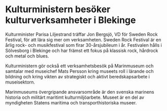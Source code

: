 # Kulturministern besöker kulturverksamheter i Blekinge

Kulturminister Parisa Liljestrand träffar Jon Bergsjö, VD för Sweden Rock Festival, för att lära sig mer om verksamheten. Sweden Rock Festival är en årlig rock- och musikfestival som firar 30-årsjubileum i år. Festivalen hålls i Sölvesborg i Blekinge och har främst ett fokus på klassisk rock, hårdrock och metal och blues.

Kulturministern gör också ett verksamhetsbesök på Marinmuseum och samtalar med museichef Mats Persson kring museets roll i lärande och bildning och kring vikten av strategiskt och aktivt beredskapsarbete i museisektorn.

Marinmuseums övergripande ansvarsområde är den svenska marinens historia och militärt maritimt kulturmiljöarbete. Museet är en del av myndigheten Statens maritima och transporthistoriska museer.
